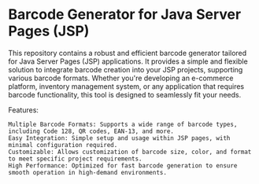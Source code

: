 <h1>Barcode Generator for Java Server Pages (JSP)</h1>
This repository contains a robust and efficient barcode generator tailored for Java Server Pages (JSP) applications. It provides a simple and flexible solution to integrate barcode creation into your JSP projects, supporting various barcode formats. Whether you're developing an e-commerce platform, inventory management system, or any application that requires barcode functionality, this tool is designed to seamlessly fit your needs.

Features:

    Multiple Barcode Formats: Supports a wide range of barcode types, including Code 128, QR codes, EAN-13, and more.
    Easy Integration: Simple setup and usage within JSP pages, with minimal configuration required.
    Customizable: Allows customization of barcode size, color, and format to meet specific project requirements.
    High Performance: Optimized for fast barcode generation to ensure smooth operation in high-demand environments.